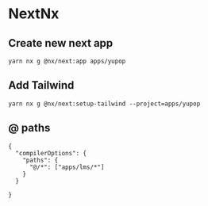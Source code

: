 # NextNx

## Create new next app

```
yarn nx g @nx/next:app apps/yupop
```

## Add Tailwind

```
yarn nx g @nx/next:setup-tailwind --project=apps/yupop
```

## @ paths

```
{
  "compilerOptions": {
    "paths": {
      "@/*": ["apps/lms/*"]
    }
  }

}
```
